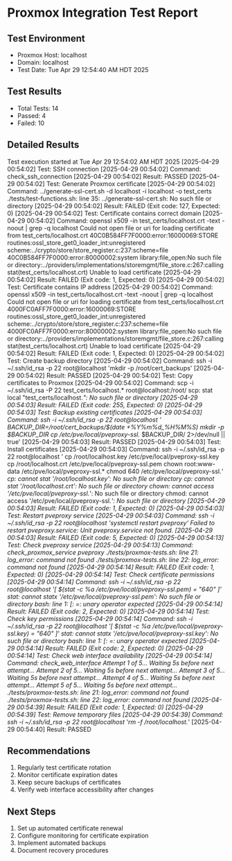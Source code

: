 # Proxmox Integration Test Report

## Test Environment
- Proxmox Host: localhost
- Domain: localhost
- Test Date: Tue Apr 29 12:54:40 AM HDT 2025

## Test Results
- Total Tests: 14
- Passed: 4
- Failed: 10

## Detailed Results
Test execution started at Tue Apr 29 12:54:02 AM HDT 2025
[2025-04-29 00:54:02] Test: SSH connection
[2025-04-29 00:54:02] Command: check_ssh_connection
[2025-04-29 00:54:02] Result: PASSED
[2025-04-29 00:54:02] Test: Generate Proxmox certificate
[2025-04-29 00:54:02] Command: ../generate-ssl-cert.sh -d localhost -i localhost -o test_certs
./tests/test-functions.sh: line 35: ../generate-ssl-cert.sh: No such file or directory
[2025-04-29 00:54:02] Result: FAILED (Exit code: 127, Expected: 0)
[2025-04-29 00:54:02] Test: Certificate contains correct domain
[2025-04-29 00:54:02] Command: openssl x509 -in test_certs/localhost.crt -text -noout | grep -q localhost
Could not open file or uri for loading certificate from test_certs/localhost.crt
40C0B584FF7F0000:error:16000069:STORE routines:ossl_store_get0_loader_int:unregistered scheme:../crypto/store/store_register.c:237:scheme=file
40C0B584FF7F0000:error:80000002:system library:file_open:No such file or directory:../providers/implementations/storemgmt/file_store.c:267:calling stat(test_certs/localhost.crt)
Unable to load certificate
[2025-04-29 00:54:02] Result: FAILED (Exit code: 1, Expected: 0)
[2025-04-29 00:54:02] Test: Certificate contains IP address
[2025-04-29 00:54:02] Command: openssl x509 -in test_certs/localhost.crt -text -noout | grep -q localhost
Could not open file or uri for loading certificate from test_certs/localhost.crt
4000FC0AFF7F0000:error:16000069:STORE routines:ossl_store_get0_loader_int:unregistered scheme:../crypto/store/store_register.c:237:scheme=file
4000FC0AFF7F0000:error:80000002:system library:file_open:No such file or directory:../providers/implementations/storemgmt/file_store.c:267:calling stat(test_certs/localhost.crt)
Unable to load certificate
[2025-04-29 00:54:02] Result: FAILED (Exit code: 1, Expected: 0)
[2025-04-29 00:54:02] Test: Create backup directory
[2025-04-29 00:54:02] Command: ssh -i ~/.ssh/id_rsa -p 22 root@localhost 'mkdir -p /root/cert_backups'
[2025-04-29 00:54:02] Result: PASSED
[2025-04-29 00:54:02] Test: Copy certificates to Proxmox
[2025-04-29 00:54:02] Command: scp -i ~/.ssh/id_rsa -P 22 test_certs/localhost.* root@localhost:/root/
scp: stat local "test_certs/localhost.*": No such file or directory
[2025-04-29 00:54:03] Result: FAILED (Exit code: 255, Expected: 0)
[2025-04-29 00:54:03] Test: Backup existing certificates
[2025-04-29 00:54:03] Command: ssh -i ~/.ssh/id_rsa -p 22 root@localhost '
        BACKUP_DIR=/root/cert_backups/$(date +%Y%m%d_%H%M%S)
        mkdir -p $BACKUP_DIR
        cp /etc/pve/local/pveproxy-ssl.* $BACKUP_DIR/ 2>/dev/null || true'
[2025-04-29 00:54:03] Result: PASSED
[2025-04-29 00:54:03] Test: Install certificates
[2025-04-29 00:54:03] Command: ssh -i ~/.ssh/id_rsa -p 22 root@localhost '
        cp /root/localhost.key /etc/pve/local/pveproxy-ssl.key
        cp /root/localhost.crt /etc/pve/local/pveproxy-ssl.pem
        chown root:www-data /etc/pve/local/pveproxy-ssl.*
        chmod 640 /etc/pve/local/pveproxy-ssl.*'
cp: cannot stat '/root/localhost.key': No such file or directory
cp: cannot stat '/root/localhost.crt': No such file or directory
chown: cannot access '/etc/pve/local/pveproxy-ssl.*': No such file or directory
chmod: cannot access '/etc/pve/local/pveproxy-ssl.*': No such file or directory
[2025-04-29 00:54:03] Result: FAILED (Exit code: 1, Expected: 0)
[2025-04-29 00:54:03] Test: Restart pveproxy service
[2025-04-29 00:54:03] Command: ssh -i ~/.ssh/id_rsa -p 22 root@localhost 'systemctl restart pveproxy'
Failed to restart pveproxy.service: Unit pveproxy.service not found.
[2025-04-29 00:54:03] Result: FAILED (Exit code: 5, Expected: 0)
[2025-04-29 00:54:13] Test: Check pveproxy service
[2025-04-29 00:54:13] Command: check_proxmox_service pveproxy
./tests/proxmox-tests.sh: line 21: log_error: command not found
./tests/proxmox-tests.sh: line 22: log_error: command not found
[2025-04-29 00:54:14] Result: FAILED (Exit code: 1, Expected: 0)
[2025-04-29 00:54:14] Test: Check certificate permissions
[2025-04-29 00:54:14] Command: ssh -i ~/.ssh/id_rsa -p 22 root@localhost '[ $(stat -c %a /etc/pve/local/pveproxy-ssl.pem) = "640" ]'
stat: cannot statx '/etc/pve/local/pveproxy-ssl.pem': No such file or directory
bash: line 1: [: =: unary operator expected
[2025-04-29 00:54:14] Result: FAILED (Exit code: 2, Expected: 0)
[2025-04-29 00:54:14] Test: Check key permissions
[2025-04-29 00:54:14] Command: ssh -i ~/.ssh/id_rsa -p 22 root@localhost '[ $(stat -c %a /etc/pve/local/pveproxy-ssl.key) = "640" ]'
stat: cannot statx '/etc/pve/local/pveproxy-ssl.key': No such file or directory
bash: line 1: [: =: unary operator expected
[2025-04-29 00:54:14] Result: FAILED (Exit code: 2, Expected: 0)
[2025-04-29 00:54:14] Test: Check web interface availability
[2025-04-29 00:54:14] Command: check_web_interface
Attempt 1 of 5...
Waiting 5s before next attempt...
Attempt 2 of 5...
Waiting 5s before next attempt...
Attempt 3 of 5...
Waiting 5s before next attempt...
Attempt 4 of 5...
Waiting 5s before next attempt...
Attempt 5 of 5...
Waiting 5s before next attempt...
./tests/proxmox-tests.sh: line 21: log_error: command not found
./tests/proxmox-tests.sh: line 22: log_error: command not found
[2025-04-29 00:54:39] Result: FAILED (Exit code: 1, Expected: 0)
[2025-04-29 00:54:39] Test: Remove temporary files
[2025-04-29 00:54:39] Command: ssh -i ~/.ssh/id_rsa -p 22 root@localhost 'rm -f /root/localhost.*'
[2025-04-29 00:54:40] Result: PASSED

## Recommendations
1. Regularly test certificate rotation
2. Monitor certificate expiration dates
3. Keep secure backups of certificates
4. Verify web interface accessibility after changes

## Next Steps
1. Set up automated certificate renewal
2. Configure monitoring for certificate expiration
3. Implement automated backups
4. Document recovery procedures
